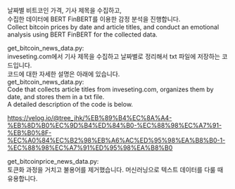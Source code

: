 날짜별 비트코인 가격, 기사 제목을 수집하고,  
수집한 데이터에 BERT FinBERT를 이용한 감정 분석을 진행합니다.     
Collect bitcoin prices by date and article titles,
and conduct an emotional analysis using BERT FinBERT for the collected data.  

get_bitcoin_news_data.py:   
inveseting.com에서 기사 제목을 수집하고 날짜별로 정리해서 txt 파일에 저장하는 코드입니다.  
코드에 대한 자세한 설명은 아래에 있습니다.  
get_bitcoin_news_data.py:   
Code that collects article titles from inveseting.com, organizes them by date, and stores them in a txt file.  
A detailed description of the code is below.

https://velog.io/@tree_jhk/%EB%89%B4%EC%8A%A4-%EB%8D%B0%EC%9D%B4%ED%84%B0-%EC%88%98%EC%A7%91-%EB%B0%8F-%EC%A0%84%EC%B2%98%EB%A6%AC%ED%95%98%EA%B8%B0-1-%EC%88%98%EC%A7%91%ED%95%98%EA%B8%B0




get_bitcoinprice_news_data.py:  
토큰화 과정을 거치고 불용어를 제거했습니다. 머신러닝으로 텍스트 데이터를 다룰 때 유용합니다.

